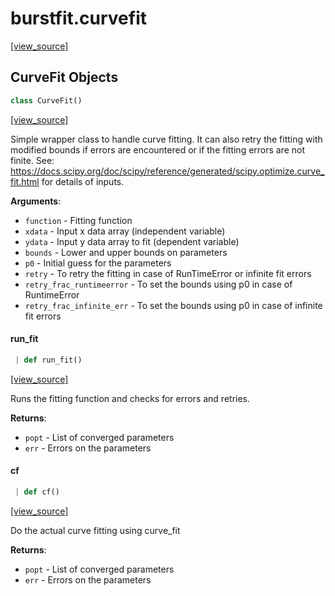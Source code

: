 <a name="burstfit.curvefit"></a>
# burstfit.curvefit

[[view_source]](https://github.com/thepetabyteproject/burstfit/blob/d2a59b6cca4f8d56113504e79416bde1ab64ffea/burstfit/curvefit.py#L3)

<a name="burstfit.curvefit.CurveFit"></a>
## CurveFit Objects

```python
class CurveFit()
```

[[view_source]](https://github.com/thepetabyteproject/burstfit/blob/d2a59b6cca4f8d56113504e79416bde1ab64ffea/burstfit/curvefit.py#L11)

Simple wrapper class to handle curve fitting. It can also retry
the fitting with modified bounds if errors are encountered
or if the fitting errors are not finite.
See: https://docs.scipy.org/doc/scipy/reference/generated/scipy.optimize.curve_fit.html
for details of inputs.

**Arguments**:

- `function` - Fitting function
- `xdata` - Input x data array (independent variable)
- `ydata` - Input y data array to fit (dependent variable)
- `bounds` - Lower and upper bounds on parameters
- `p0` - Initial guess for the parameters
- `retry` - To retry the fitting in case of RunTimeError or infinite fit errors
- `retry_frac_runtimeerror` - To set the bounds using p0 in case of RuntimeError
- `retry_frac_infinite_err` - To set the bounds using p0 in case of infinite fit errors

<a name="burstfit.curvefit.CurveFit.run_fit"></a>
#### run\_fit

```python
 | def run_fit()
```

[[view_source]](https://github.com/thepetabyteproject/burstfit/blob/d2a59b6cca4f8d56113504e79416bde1ab64ffea/burstfit/curvefit.py#L50)

Runs the fitting function and checks for errors and retries.

**Returns**:

- `popt` - List of converged parameters
- `err` - Errors on the parameters

<a name="burstfit.curvefit.CurveFit.cf"></a>
#### cf

```python
 | def cf()
```

[[view_source]](https://github.com/thepetabyteproject/burstfit/blob/d2a59b6cca4f8d56113504e79416bde1ab64ffea/burstfit/curvefit.py#L94)

Do the actual curve fitting using curve_fit

**Returns**:

- `popt` - List of converged parameters
- `err` - Errors on the parameters

